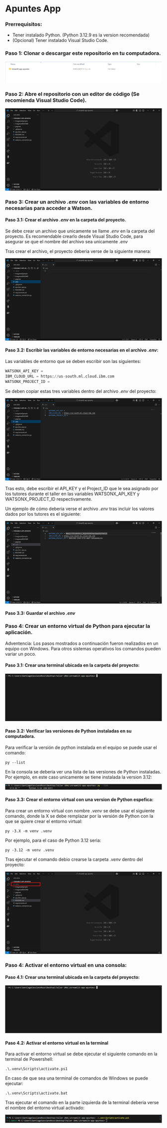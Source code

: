 # Apuntes App

### Prerrequisitos:
- Tener instalado Python. (Python 3.12.9 es la version recomendada)
- (Opcional) Tener instalado Visual Studio Code.

### Paso 1: Clonar o descargar este repositorio en tu computadora.

![Imagen Proyecto en mis archivos](./ImagenesREADME/RepositorioDescargado.png)

### Paso 2: Abre el repositorio con un editor de código (Se recomienda Visual Studio Code).

![Imagen Repositorio en VisualStudioCode](./ImagenesREADME/RepostiorioEnVSCode.png)

### Paso 3: Crear un archivo _.env_ con las variables de entorno necesarias para acceder a Watson.

#### Paso 3.1: Crear el archivo _.env_ en la carpeta del proyecto.

Se debe crear un archivo que unicamente se llame _.env_ en la carpeta del proyecto. Es recomendable crearlo desde Visual Studio Code, para asegurar se que el nombre del archivo sea unicamente _.env_

Tras crear el archivo, el proyecto deberia verse de la siguiente manera:

![Imagen archivo .env vacio](./ImagenesREADME/EnvVacio.png)

#### Paso 3.2: Escribir las variables de entorno necesarias en el archivo _.env_:

Las variables de entorno que se deben escribir son las siguientes:

```python
WATSONX_API_KEY = 
IBM_CLOUD_URL = https://us-south.ml.cloud.ibm.com
WATSONX_PROJECT_ID = 
```

Se deben copiar estas tres variables dentro del archivo _.env_ del proyecto:

![Imagen archivo .env parcial](./ImagenesREADME/ENVparcialmentelleno.png)

Tras esto, debe escribir el API_KEY y el Project_ID que le sea asignado por los tutores durante el taller en las variables WATSONX_API_KEY y WATSONX_PROJECT_ID respectivamente.

Un ejemplo de cómo deberia verse el archivo _.env_ tras incluir los valores dados por los tutores es el siguiente:

![Imagen archivo .env lleno](./ImagenesREADME/envlleno.png)

#### Paso 3.3: Guardar el archivo _.env_


### Paso 4: Crear un entorno virtual de Python para ejecutar la aplicación. 

Adventencia: Los pasos mostrados a continuación fueron realizados en un equipo con Windows. Para otros sistemas operativos los comandos pueden variar un poco.

#### Paso 3.1: Crear una terminal ubicada en la carpeta del proyecto:

![Imagen Terminal Inicio](./ImagenesREADME/ImagenTerminalInicio.png)

#### Paso 3.2: Verificar las versiones de Python instaladas en su computadora.

Para verificar la versión de python instalada en el equipo se puede usar el comando:

```console
py --list
```

En la consola se deberia ver una lista de las versiones de Python instaladas. Por ejemplo, en este caso unicamente se tiene instalada la version 3.12:

![Imagen Versiones Python](./ImagenesREADME/VerVersionesPython.png)

#### Paso 3.3: Crear el entorno virtual con una version de Python espefica:

Para crear un entorno virtual con nombre _.venv_ se debe usar el siguiente comando, donde la X se debe remplazar por la versión de Python con la que se quiere crear el entorno virtual:

```console
py -3.X -m venv .venv
```

Por ejemplo, para el caso de Python 3.12 seria:

```console
py -3.12 -m venv .venv
```

Tras ejecutar el comando debio crearse la carpeta _.venv_ dentro del proyecto:

![Imagen .venv creado](./ImagenesREADME/CreadoEntornoVirtual.png)

### Paso 4: Activar el entorno virtual en una consola:

#### Paso 4.1: Crear una terminal ubicada en la carpeta del proyecto:

![Imagen Terminal Inicio](./ImagenesREADME/ImagenTerminalInicio.png)

#### Paso 4.2: Activar el entorno virtual en la terminal

Para activar el entorno virtual se debe ejecutar el siguiente comando en la terminal de Powershell:

```console
.\.venv\Scripts\activate.ps1
```

En caso de que sea una terminal de comandos de Windows se puede ejecutar: 
```console
.\.venv\Scripts\activate.bat
```

Tras ejecutar el comando en la parte izquierda de la terminal deberia verse el nombre del entorno virtual activado:

![Imagen entorno activado creado](./ImagenesREADME/EntornoVirtualActivado.png)


